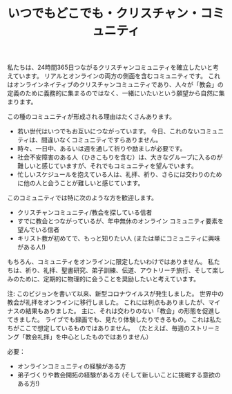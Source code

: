 ﻿---
widget: blank
active: true
headless: true
weight: 45

title: いつでもどこでも・クリスチャン・コミュニティ

design:
  columns: "2"

  #spacing:
  #  padding: ["20px", "0", "20px", "0"]

---

私たちは、24時間365日つながるクリスチャンコミュニティを確立したいと考えています。 リアルとオンラインの両方の側面を含むコミュニティです。 これはオンラインネイティブのクリスチャンコミュニティであり、人々が「教会」の定義のために義務的に集まるのではなく、一緒にいたいという願望から自然に集まります。

この種のコミュニティが形成される理由はたくさんあります。

- 若い世代はいつでもお互いにつながっています。 今日、これのないコミュニティは、間違いなくコミュニティですらありません。
- 時々、一日中、あるいは週を通して祈りや励ましが必要です。
- 社会不安障害のある人（ひきこもりを含む）は、大きなグループに入るのが難しいと感じていますが、それでもコミュニティを望んでいます。
- 忙しいスケジュールを抱えている人は、礼拝、祈り、さらには交わりのために他の人と会うことが難しいと感じています。

このコミュニティでは特に次のような方を歓迎します。

- クリスチャンコミュニティ/教会を探している信者
- すでに教会とつながっているが、年中無休のオンライン コミュニティ要素を望んでいる信者
- キリスト教が初めてで、もっと知りたい人 (または単にコミュニティに興味がある人!)

もちろん、コミュニティをオンラインに限定したいわけではありません。 私たちは、祈り、礼拝、聖書研究、弟子訓練、伝道、アウトリーチ旅行、そして楽しみのために、定期的に物理的に会うことを奨励したいと考えています。

注: このビジョンを書いて以来、新型コロナウイルスが発生しました。 世界中の教会が礼拝をオンラインに移行しました。 これには利点もありましたが、マイナスの結果もありました。 主に、それは交わりのない「教会」の形態を促進してきました。 ライブでも録画でも、見たり体験したりできるもの。 これは私たちがここで想定しているものではありません。 （たとえば、毎週のストリーミング「教会礼拝」を中心としたものではありません）

必要：

- オンラインコミュニティの経験がある方
- 弟子づくりや教会開拓の経験がある方 (そして新しいことに挑戦する意欲のある方!)
